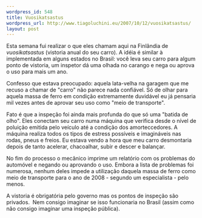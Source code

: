 ```yaml
--- 
wordpress_id: 548
title: Vuosikatsastus
wordpress_url: http://www.tiagoluchini.eu/2007/10/12/vuosikatsastus/
layout: post
---
```

Esta semana fui realizar o que eles chamam aqui na Finlândia de <em>vuosikatsastus</em> (vistoria anual do seu carro). A idéia é similar à implementada em alguns estados no Brasil: você leva seu carro para algum ponto de vistoria, um inspetor dá uma olhada no carango e nega ou aprova o uso para mais um ano.

Confesso que estava preocupado: aquela lata-velha na garagem que me recuso a chamar de "carro" não parece nada confiável. Só de olhar para aquela massa de ferro em condição extremamente duvidável eu já pensaria mil vezes antes de aprovar seu uso como "meio de transporte".

Fato é que a inspeção foi ainda mais profunda do que só uma "batida de olho". Eles conectam seu carro numa máquina que verifica desde o nível de poluição emitida pelo veículo até a condição dos amorteccedores. A máquina realiza todos os tipos de estress possíveis e imagináveis nas rodas, pneus e freios. Eu estava vendo a hora que meu carro desmontaria depois de tanto acelerar, chacoalhar, subir e descer e balançar.

No fim do processo o mecânico imprime um relatório com os problemas do automóvel e negando ou aprovando o uso. Embora a lista de problemas foi numerosa, nenhum deles impede a utilização daquela massa de ferro como meio de transporte para o ano de 2008 - segundo um especialista - pelo menos.

A vistoria é obrigatória pelo governo mas os pontos de inspeção são privados.  Nem consigo imaginar se isso funcionaria no Brasil (assim como não consigo imaginar uma inspeção pública).

